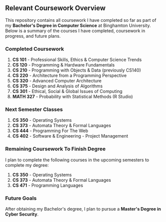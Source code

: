 ## Relevant Coursework Overview

This repository contains all coursework I have completed so far as part of my **Bachelor's Degree in Computer Science** at Binghamton University. Below is a summary of the courses I have completed, coursework in progress, and future plans.

### Completed Coursework
1. **CS 101** - Professional Skills, Ethics & Computer Science Trends  
2. **CS 120** - Programming & Hardware Fundamentals  
3. **CS 210** - Programming with Objects & Data (previously CS140)  
4. **CS 220** - Architecture from a Programming Perspective
5. **CS 320** - Advanced Computer Architecture 
6. **CS 375** - Design and Analysis of Algorithms
7. **CS 301** - Ethical, Social & Global Issues of Computing  
8. **MATH 327** - Probability with Statistical Methods (R Studio)

### Next Semester Classes

1. **CS 350** - Operating Systems  
2. **CS 373** - Automata Theory & Formal Languages
3. **CS 444** - Programming For The Web
4. **CS 402** - Software & Engineering - Project Management 

### Remaining Coursework To Finish Degree
I plan to complete the following courses in the upcoming semesters to complete my degree:  
1. **CS 350** - Operating Systems  
2. **CS 373** - Automata Theory & Formal Languages  
3. **CS 471** - Programming Languages  

### Future Goals
After obtaining my Bachelor's degree, I plan to pursue a **Master's Degree in Cyber Security**. 
